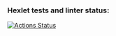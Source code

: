 ### Hexlet tests and linter status:
[![Actions Status](https://github.com/Aiku2/frontend-project-44/actions/workflows/hexlet-check.yml/badge.svg)](https://github.com/Aiku2/frontend-project-44/actions)